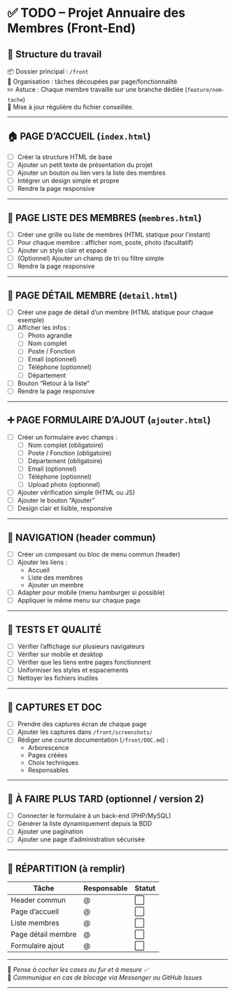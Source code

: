 # ✅ TODO – Projet Annuaire des Membres (Front-End)

## 📁 Structure du travail

📦 Dossier principal : `/front`  
🧠 Organisation : tâches découpées par page/fonctionnalité  
✏️ Astuce : Chaque membre travaille sur une branche dédiée (`feature/nom-tache`)  
📌 Mise à jour régulière du fichier conseillée.

---

## 🏠 PAGE D’ACCUEIL (`index.html`)

- [ ] Créer la structure HTML de base
- [ ] Ajouter un petit texte de présentation du projet
- [ ] Ajouter un bouton ou lien vers la liste des membres
- [ ] Intégrer un design simple et propre
- [ ] Rendre la page responsive

---

## 👥 PAGE LISTE DES MEMBRES (`membres.html`)

- [ ] Créer une grille ou liste de membres (HTML statique pour l’instant)
- [ ] Pour chaque membre : afficher nom, poste, photo (facultatif)
- [ ] Ajouter un style clair et espacé
- [ ] (Optionnel) Ajouter un champ de tri ou filtre simple
- [ ] Rendre la page responsive

---

## 👤 PAGE DÉTAIL MEMBRE (`detail.html`)

- [ ] Créer une page de détail d’un membre (HTML statique pour chaque exemple)
- [ ] Afficher les infos :
  - [ ] Photo agrandie
  - [ ] Nom complet
  - [ ] Poste / Fonction
  - [ ] Email (optionnel)
  - [ ] Téléphone (optionnel)
  - [ ] Département
- [ ] Bouton “Retour à la liste”
- [ ] Rendre la page responsive

---

## ➕ PAGE FORMULAIRE D’AJOUT (`ajouter.html`)

- [ ] Créer un formulaire avec champs :
  - [ ] Nom complet (obligatoire)
  - [ ] Poste / Fonction (obligatoire)
  - [ ] Département (obligatoire)
  - [ ] Email (optionnel)
  - [ ] Téléphone (optionnel)
  - [ ] Upload photo (optionnel)
- [ ] Ajouter vérification simple (HTML ou JS)
- [ ] Ajouter le bouton “Ajouter”
- [ ] Design clair et lisible, responsive

---

## 🔗 NAVIGATION (header commun)

- [ ] Créer un composant ou bloc de menu commun (header)
- [ ] Ajouter les liens :
  - Accueil
  - Liste des membres
  - Ajouter un membre
- [ ] Adapter pour mobile (menu hamburger si possible)
- [ ] Appliquer le même menu sur chaque page

---

## 🧪 TESTS ET QUALITÉ

- [ ] Vérifier l’affichage sur plusieurs navigateurs
- [ ] Vérifier sur mobile et desktop
- [ ] Vérifier que les liens entre pages fonctionnent
- [ ] Uniformiser les styles et espacements
- [ ] Nettoyer les fichiers inutiles

---

## 📸 CAPTURES ET DOC

- [ ] Prendre des captures écran de chaque page
- [ ] Ajouter les captures dans `/front/screenshots/`
- [ ] Rédiger une courte documentation (`/front/DOC.md`) :
  - Arborescence
  - Pages créées
  - Choix techniques
  - Responsables

---

## 🧠 À FAIRE PLUS TARD (optionnel / version 2)

- [ ] Connecter le formulaire à un back-end (PHP/MySQL)
- [ ] Générer la liste dynamiquement depuis la BDD
- [ ] Ajouter une pagination
- [ ] Ajouter une page d’administration sécurisée

---

## 🧍 RÉPARTITION (à remplir)

| Tâche | Responsable | Statut |
|-------|-------------|--------|
| Header commun | @ | ⬜️ |
| Page d’accueil | @ | ⬜️ |
| Liste membres | @ | ⬜️ |
| Page détail membre | @ | ⬜️ |
| Formulaire ajout | @ | ⬜️ |

---

🧩 *Pense à cocher les cases au fur et à mesure ✅*  
💬 *Communique en cas de blocage via Messenger ou GitHub Issues*

---

